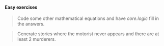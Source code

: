 #### Easy exercises

> Code some other mathematical equations and have *core.logic* fill in the answers.

> Generate stories where the motorist never appears and there are at least 2 murderers.
